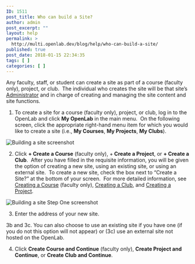 ```yaml
---
ID: 1511
post_title: Who can build a Site?
author: admin
post_excerpt: ""
layout: help
permalink: >
  http://multi.openlab.dev/blog/help/who-can-build-a-site/
published: true
post_date: 2018-01-15 22:34:35
tags: [ ]
categories: [ ]
---
```

Any faculty, staff, or student can create a site as part of a course (faculty only), project, or club.  The individual who creates the site will be that site’s <a title="Managing users on your Site" href="https://multi.openlab.dev/blog/help/managing-users-on-your-site/">Administrator</a> and in charge of creating and managing the site content and site functions.

1. To create a site for a course (faculty only), project, or club, log in to the OpenLab and click <strong>My OpenLab</strong> in the main menu.  On the following screen, click the appropriate right-hand menu item for which you would like to create a site (i.e., <strong>My Courses</strong>, <strong>My Projects</strong>, <strong>My Clubs</strong>).

<img class="alignnone wp-image-36864 size-large" src="https://openlab.citytech.cuny.edu/wp-content/uploads/2012/08/who_can_build_a_site1-1024x404.png" sizes="(max-width: 1024px) 100vw, 1024px" srcset="https://openlab.citytech.cuny.edu/wp-content/uploads/2012/08/who_can_build_a_site1-1024x404.png 1024w, https://openlab.citytech.cuny.edu/wp-content/uploads/2012/08/who_can_build_a_site1-300x118.png 300w, https://openlab.citytech.cuny.edu/wp-content/uploads/2012/08/who_can_build_a_site1-32x13.png 32w, https://openlab.citytech.cuny.edu/wp-content/uploads/2012/08/who_can_build_a_site1.png 1168w" alt="Building a site screenshot" />

2. Click <strong>+ Create a Course</strong> (faculty only), +<strong> Create a Project</strong>, or <strong>+ Create a Club</strong>.  After you have filled in the requisite information, you will be given the option of creating a new site, using an existing site, or using an external site.  To create a new site, check the box next to “Create a Site?” at the bottom of your screen.  For more detailed information, see <a title="Creating a course (faculty only)" href="https://multi.openlab.dev/blog/help/creating-a-course-faculty-only/" target="_blank" rel="noopener">Creating a Course</a> (faculty only), <a title="Creating a Club" href="https://multi.openlab.dev/blog/help/creating-a-club/">Creating a Club</a>, and <a title="Creating a Project" href="https://multi.openlab.dev/blog/help/creating-a-project/">Creating a Project</a>.

<img class="alignnone wp-image-36865 size-full" src="https://openlab.citytech.cuny.edu/wp-content/uploads/2012/08/who_can_build_a_site2.png" sizes="(max-width: 1077px) 100vw, 1077px" srcset="https://openlab.citytech.cuny.edu/wp-content/uploads/2012/08/who_can_build_a_site2.png 1077w, https://openlab.citytech.cuny.edu/wp-content/uploads/2012/08/who_can_build_a_site2-269x300.png 269w, https://openlab.citytech.cuny.edu/wp-content/uploads/2012/08/who_can_build_a_site2-919x1024.png 919w, https://openlab.citytech.cuny.edu/wp-content/uploads/2012/08/who_can_build_a_site2-29x32.png 29w" alt="Building a site Step One screenshot" />

3. Enter the address of your new site.

3b and 3c. You can also choose to use an existing site if you have one (if you do not this option will not appear) or (3c) use an external site not hosted on the OpenLab.

4. Click <strong>Create Course and Continue</strong> (faculty only), <strong>Create Project and Continue</strong>, or <strong>Create Club and Continue</strong>.